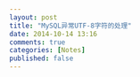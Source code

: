 ```yaml
---
layout: post
title: "MySQL异常UTF-8字符的处理"
date: 2014-10-14 13:16
comments: true
categories: [Notes]
published: false
---
```


<!-- more -->
